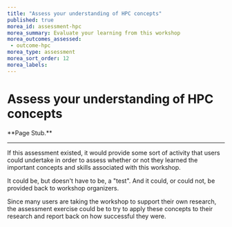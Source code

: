 ```yaml
---
title: "Assess your understanding of HPC concepts"
published: true
morea_id: assessment-hpc
morea_summary: Evaluate your learning from this workshop
morea_outcomes_assessed:
 - outcome-hpc
morea_type: assessment
morea_sort_order: 12
morea_labels:
---
```


# Assess your understanding of HPC concepts

<div class="alert alert-danger mt-4" role="alert" markdown="1">
<i class="fa-solid fa-circle-exclamation fa-xl"></i> **Page Stub.**
<hr/>

If this assessment existed, it would provide some sort of activity that users could undertake in order to assess whether or not they learned the important concepts and skills associated with this workshop.

It could be, but doesn't have to be, a "test". And it could, or could not, be provided back to workshop organizers.

Since many users are taking the workshop to support their own research, the assessment exercise could be to try to apply these concepts to their research and report back on how successful they were.

</div>
